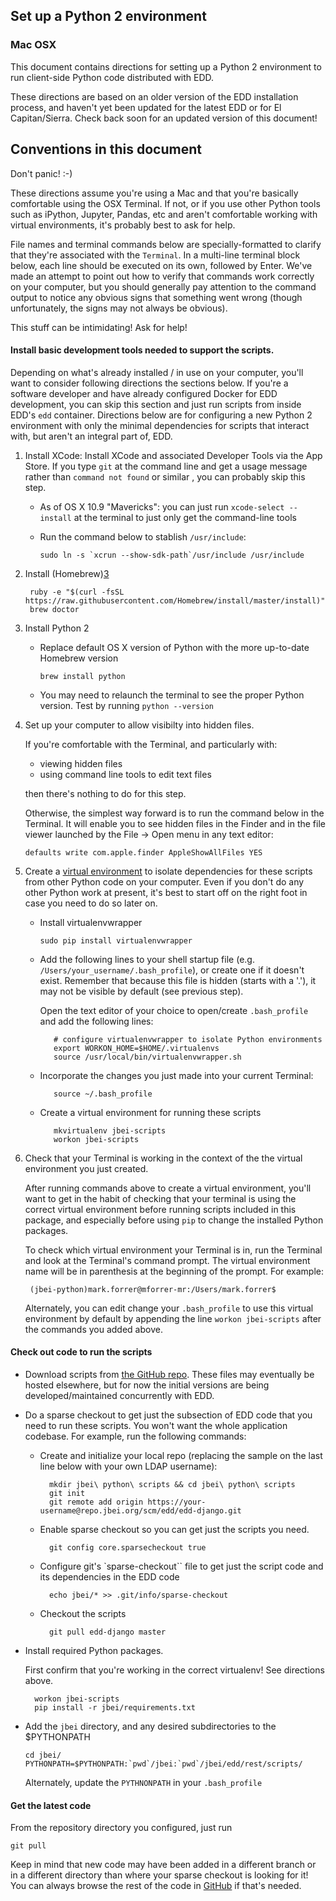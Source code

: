 ## Set up a Python 2 environment
### Mac OSX<a name=setup_python_mac>

This document contains directions for setting up a Python 2 environment to run client-side Python
code distributed with EDD.

These directions are based on an older version of the EDD installation process, and haven't yet been 
updated for the latest EDD or for El Capitan/Sierra. Check back soon for an updated version of 
this document!

## Conventions in this document

Don't panic! :-)

These directions assume you're using a Mac and that you're basically comfortable using the OSX 
Terminal. If not, or if you use
other Python tools such as iPython, Jupyter, Pandas, etc and aren't comfortable working with
virtual environments, it's probably best to ask for help.

File names and terminal commands below are specially-formatted to clarify that they're
associated with the `Terminal`. In a multi-line terminal block below, each line should be
executed on its own, followed by Enter.  We've made an attempt to point out how to verify that
commands work correctly on your computer, but you should generally pay attention to the command
output to notice any obvious signs that something went wrong (though unfortunately, the signs may
not always be obvious).

This stuff can be intimidating! Ask for help!

#### Install basic development tools needed to support the scripts.
Depending on what's already installed / in use on your computer, you'll want to consider
following directions the sections below. If you're a software developer and have already configured
Docker for EDD development, you can skip this section and just run scripts from inside EDD's 
`edd` container.  Directions below are for configuring a new Python 2 environment with only
the minimal dependencies for scripts that interact with, but aren't an integral part of, EDD.

1. Install XCode: <a name="XCode"/>
    Install XCode and associated Developer Tools via the App Store. If you type `git` at the
    command line and get a usage message rather than `command not found` or similar , you can
    probably skip this step.
    * As of OS X 10.9 "Mavericks": you can just run `xcode-select --install` at the terminal to just
    only get the command-line tools
    * Run the command below to stablish `/usr/include`:

         ``sudo ln -s `xcrun --show-sdk-path`/usr/include /usr/include``
2. Install (Homebrew)[3] <a name="HomeBrew"/>

        ruby -e "$(curl -fsSL https://raw.githubusercontent.com/Homebrew/install/master/install)"
        brew doctor
3. Install Python 2 <a name="Python"/>
    * Replace default OS X version of Python with the more up-to-date Homebrew version

        `brew install python`
    * You may need to relaunch the terminal to see the proper Python version. Test by running
    `python --version`

4. Set up your computer to allow visibilty into hidden files.

    If you're comfortable with the Terminal, and particularly with:
      * viewing hidden files
      * using command line tools to edit text files

    then there's nothing to do for this step.

    Otherwise, the simplest way forward is
    to run the command below in the Terminal. It will enable you to see hidden files in the Finder
    and in the file viewer launched by the File -> Open menu in any text editor:

    `defaults write com.apple.finder AppleShowAllFiles YES`

5. Create a [virtual environment][4] to
   isolate dependencies for these scripts from other Python code on your computer. Even if you don't
   do any other Python work at present, it's best to start off on the right foot in case you need to
   do so later on.

   * Install virtualenvwrapper

       `sudo pip install virtualenvwrapper`
   * Add the following lines to your shell startup file (e.g. `/Users/your_username/.bash_profile`), 
     or create one if it doesn't exist. Remember that because this file is hidden (starts with a '.'),
     it may not be visible by default (see previous step).
   
     Open the text editor of your choice to open/create `.bash_profile` and add the following lines:

            # configure virtualenvwrapper to isolate Python environments
            export WORKON_HOME=$HOME/.virtualenvs
            source /usr/local/bin/virtualenvwrapper.sh
   * Incorporate the changes you just made into your current Terminal:

            source ~/.bash_profile

   * Create a virtual environment for running these scripts

            mkvirtualenv jbei-scripts
            workon jbei-scripts

6. Check that your Terminal is working in the context of the the virtual environment you just
created.

    After running commands above to create a virtual environment, you'll want to get in the habit of
    checking that your terminal is using the correct virtual environment before running scripts
    included in this package, and especially before using `pip` to change the installed Python
    packages.

    To check which virtual environment your Terminal is in, run the Terminal and look at the
    Terminal's command prompt. The virtual environment name will be in parenthesis at the
    beginning of the prompt. For example:

        (jbei-python)mark.forrer@mforrer-mr:/Users/mark.forrer$
    Alternately, you can edit change your `.bash_profile` to use this virtual environment by default
    by appending the line `workon jbei-scripts` after the commands you added above.

#### Check out code to run the scripts
	
* Download scripts from [the GitHub repo][5]. 
  These files may eventually be hosted elsewhere, but for now the initial versions are being 
  developed/maintained concurrently with EDD.
* Do a sparse checkout
  to get just the subsection of EDD code that you need to run these scripts. You won't want the 
  whole application codebase. For example, run the following commands:
   * Create and initialize your local repo (replacing the sample on the last line below with
   your own LDAP username):
   
	       mkdir jbei\ python\ scripts && cd jbei\ python\ scripts
	       git init
	       git remote add origin https://your-username@repo.jbei.org/scm/edd/edd-django.git
   * Enable sparse checkout so you can get just the scripts you need.

           git config core.sparsecheckout true
	   
   * Configure git's `sparse-checkout`` file to get just the script code and its dependencies in the
    EDD code

           echo jbei/* >> .git/info/sparse-checkout
	   
   * Checkout the scripts

           git pull edd-django master
	   
* Install required Python packages.

    First confirm that you're working in the correct virtualenv! See directions above.

	    workon jbei-scripts
	    pip install -r jbei/requirements.txt
	
* Add the `jbei` directory, and any desired subdirectories to the $PYTHONPATH

      cd jbei/
      PYTHONPATH=$PYTHONPATH:`pwd`/jbei:`pwd`/jbei/edd/rest/scripts/

  Alternately, update the `PYTHNONPATH` in your `.bash_profile`
	   
#### Get the latest code

From the repository directory you configured, just run

    git pull

Keep in mind that new code may have been added in a different branch or in a different directory
than where your sparse checkout is looking for it! You can always browse the rest of the code in
[GitHub][7] if that's needed.

[3]:    http://brew.sh/
[4]:    http://docs.python-guide.org/en/latest/dev/virtualenvs/
[5]:    https://github.com/JBEI/edd/
[7]:    https://github.com/JBEI/edd/tree/master/jbei/